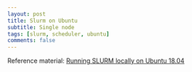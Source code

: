 ```yaml
---
layout: post
title: Slurm on Ubuntu
subtitle: Single node 
tags: [slurm, scheduler, ubuntu]
comments: false
---
```


Reference material: [Running SLURM locally on Ubuntu 18.04
](https://blog.llandsmeer.com/tech/2020/03/02/slurm-single-instance.html/)

